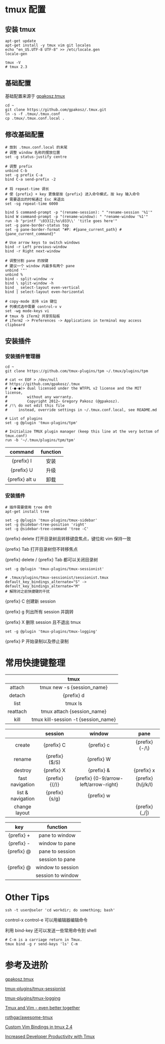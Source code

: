 # tmux 配置 #

## 安装 tmux ##

```shell
apt-get update
apt-get install -y tmux vim git locales
echo "en_US.UTF-8 UTF-8" >> /etc/locale.gen
locale-gen
```

```shell
tmux -V
# tmux 2.3
```

## 基础配置 ##

基础配置来源于 [gpakosz.tmux](https://raw.githubusercontent.com/gpakosz/.tmux/master/.tmux.conf)

```shell
cd ~
git clone https://github.com/gpakosz/.tmux.git
ln -s -f .tmux/.tmux.conf
cp .tmux/.tmux.conf.local .
```

## 修改基础配置 ##

```shell
# 放到 .tmux.conf.local 的末尾
# 调整 window 名称的摆放位置
set -g status-justify centre

# 调整 prefix
unbind C-b
set -g prefix C-a
bind C-a send-prefix -2

# 将 repeat-time 调长
# 使 {prefix} + key 更像是按 {prefix} 进入命令模式，按 key 输入命令
# 需要退出的时候通过 Esc 来退出
set -sg repeat-time 6000

bind S command-prompt -p "(rename-session): " "rename-session '%1'"
bind W command-prompt -p "(rename-window): " "rename-window '%1'"
run -b "printf '\033]2;%s\033\\' 'title goes here'"
set -g pane-border-status top
set -g pane-border-format "#P: #{pane_current_path} #{pane_current_command}"

# Use arrow keys to switch windows
bind -r Left previous-window
bind -r Right next-window

# 调整分割 pane 的按键
# 建议一个 window 内最多有两个 pane
unbind '"'
unbind %
bind - split-window -v
bind \ split-window -h
bind _ select-layout even-vertical
bind | select-layout even-horizontal

# copy-mode 支持 vim 键位
# 列模式选中需要 control-v v
set -wg mode-keys vi
# tmux 与 iTerm2 共享剪贴板
# iTerm2 -> Preferences -> Applications in terminal may access clipboard
```

## 安装插件 ##

### 安装插件管理器 ###

```shell
cd ~
git clone https://github.com/tmux-plugins/tpm ~/.tmux/plugins/tpm
```

```shell
# cat << EOF > /dev/null
# https://github.com/gpakosz/.tmux
# (‑●‑●)> dual licensed under the WTFPL v2 license and the MIT license,
#         without any warranty.
#         Copyright 2012— Gregory Pakosz (@gpakosz).
# /!\ do not edit this file
#     instead, override settings in ~/.tmux.conf.local, see README.md

# List of plugins
set -g @plugin 'tmux-plugins/tpm'

# Initialize TMUX plugin manager (keep this line at the very bottom of tmux.conf)
run -b '~/.tmux/plugins/tpm/tpm'
```

|    command     | function |
| :------------: | :------: |
|   {prefix} I   |   安装   |
|   {prefix} U   |   升级   |
| {prefix} alt u |   卸载   |

### 安装插件 ###

```shell
# 插件需要使用 tree 命令
apt-get install tree
```

```shell
set -g @plugin 'tmux-plugins/tmux-sidebar'
set -g @sidebar-tree-position 'right'
set -g @sidebar-tree-command 'tree -C'
```

{prefix} delete 打开目录树且转移键盘焦点，键位和 vim 保持一致

{prefix} Tab 打开目录树但不转移焦点

{prefix} delete / {prefix} Tab 都可以关闭目录树

```shell
set -g @plugin 'tmux-plugins/tmux-sessionist'
```

```shell
# .tmux/plugins/tmux-sessionist/sessionist.tmux
default_key_bindings_alternate="S" -> default_key_bindings_alternate="M"
# 解除对之前快捷键的干扰
```

{prefix} C 创建新 session

{prefix} g 列出所有 session 并跳转

{prefix} X 删除 session 且不退出 tmux

```shell
set -g @plugin 'tmux-plugins/tmux-logging'
```

{prefix} P 开始录制以及停止录制

# 常用快捷键整理 #

|          |                tmux                 |
| :------: | :---------------------------------: |
|  attach  |     tmux new -s {session_name}      |
|  detach  |             {prefix} d              |
|   list   |               tmux ls               |
| reattach |     tmux attach {session_name}      |
|   kill   | tmux kill-session -t {session_name} |

|                   |    session     |                window                 |        pane        |
| :---------------: | :------------: | :-----------------------------------: | :----------------: |
|      create       |   {prefix} C   |              {prefix} c               |  {prefix} (-/\\)   |
|      rename       | {prefix} ($/S) |              {prefix} W               |                    |
|      destroy      |   {prefix} X   |              {prefix} &               |     {prefix} x     |
|  fast navigation  | {prefix} {(/)} | {prefix} {0-9/arrow-left/arrow-right} | {prefix} (h/j/k/l) |
| list & navigation | {prefix} {s/g} |              {prefix} w               |                    |
|   change layout   |                |                                       |  {prefix} (_/\|)   |

|    key     |     function      |
| :--------: | :---------------: |
| {prefix} + |  pane to window   |
| {prefix} - |  window to pane   |
| {prefix} @ |  pane to session  |
|            |  session to pane  |
| {prefix} @ | window to session |
|            | session to window |

# Other Tips #

`ssh -t user@seler 'cd workdir; do something; bash'`

control-x control-e 可以用编辑器编辑命令

利用 bind-key 还可以发送一些常用命令到 shell

```shell
# C-m is a carriage return in Tmux.
tmux bind -g r send-keys 'ls' C-m
```

# 参考及进阶 #

[gpakosz.tmux](https://raw.githubusercontent.com/gpakosz/.tmux/master/.tmux.conf)

[tmux-plugins/tmux-sessionist](https://github.com/tmux-plugins/tmux-sessionist)

[tmux-plugins/tmux-logging](https://github.com/tmux-plugins/tmux-logging)

[Tmux and Vim - even better together](https://blog.bugsnag.com/tmux-and-vim)

[rothgar/awesome-tmux](https://github.com/rothgar/awesome-tmux)

[Custom Vim Bindings in tmux 2.4](https://shapeshed.com/custom-vim-bindings-in-tmux-2-4)

[Increased Developer Productivity with Tmux](https://minimul.com/increased-developer-productivity-with-tmux-part-5.html)